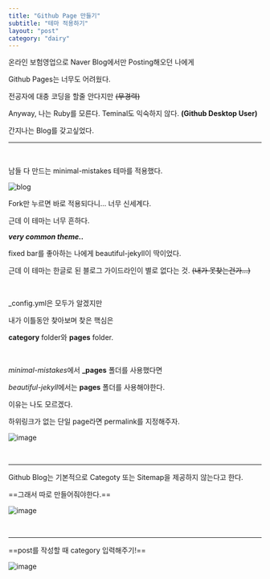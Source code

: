 ```yaml
---
title: "Github Page 만들기"
subtitle: "테마 적용하기"
layout: "post"
category: "dairy"
---
```


온라인 보험영업으로 Naver Blog에서만 Posting해오던 나에게

Github Pages는 너무도 어려웠다.

전공자에 대충 코딩을 할줄 안다지만 ~~(무경력)~~

Anyway, 나는 Ruby를 모른다. Teminal도 익숙하지 않다. **(Github Desktop User)**

간지나는 Blog를 갖고싶었다.

---

<br/>

남들 다 만드는 minimal-mistakes 테마를 적용했다.

![blog](https://user-images.githubusercontent.com/34051263/126591169-1e8fdf49-84ad-4e70-bb0e-0a973ee0f879.png)

Fork만 누르면 바로 적용되다니... 너무 신세계다.

근데 이 테마는 너무 흔하다.

**_very common theme.._**

fixed bar를 좋아하는 나에게 beautiful-jekyll이 딱이었다.

근데 이 테마는 한글로 된 블로그 가이드라인이 별로 없다는 것. ~~(내가 못찾는건가...)~~

<br/>

\_config.yml은 모두가 알겠지만

내가 이틀동안 찾아보며 찾은 핵심은

**category** folder와 **pages** folder.

<br/>

*minimal-mistakes*에서 **\_pages** 폴더를 사용했다면

*beautiful-jekyll*에서는 **pages** 폴더를 사용해야한다.

이유는 나도 모르겠다.

하위링크가 없는 단일 page라면 permalink를 지정해주자.

![image](https://user-images.githubusercontent.com/34051263/126595900-606d3f44-d646-4336-b779-e6d464f5dcb0.png)

<br/>

---

Github Blog는 기본적으로 Categoty 또는 Sitemap을 제공하지 않는다고 한다.

==그래서 따로 만들어줘야한다.==

![image](https://user-images.githubusercontent.com/34051263/126595558-1f146f39-dc31-4688-8623-35746ba2bedf.png)

<br/>

---

==post를 작성할 때 category 입력해주기!==

![image](https://user-images.githubusercontent.com/34051263/126595827-16d59dc2-4d51-4f2e-862d-0cae1a3798c1.png)

<br/>
